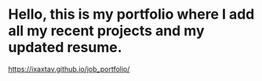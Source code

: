 # Hello, this is my portfolio where I add all my recent projects and my updated resume.


https://ixaxtav.github.io/job_portfolio/
